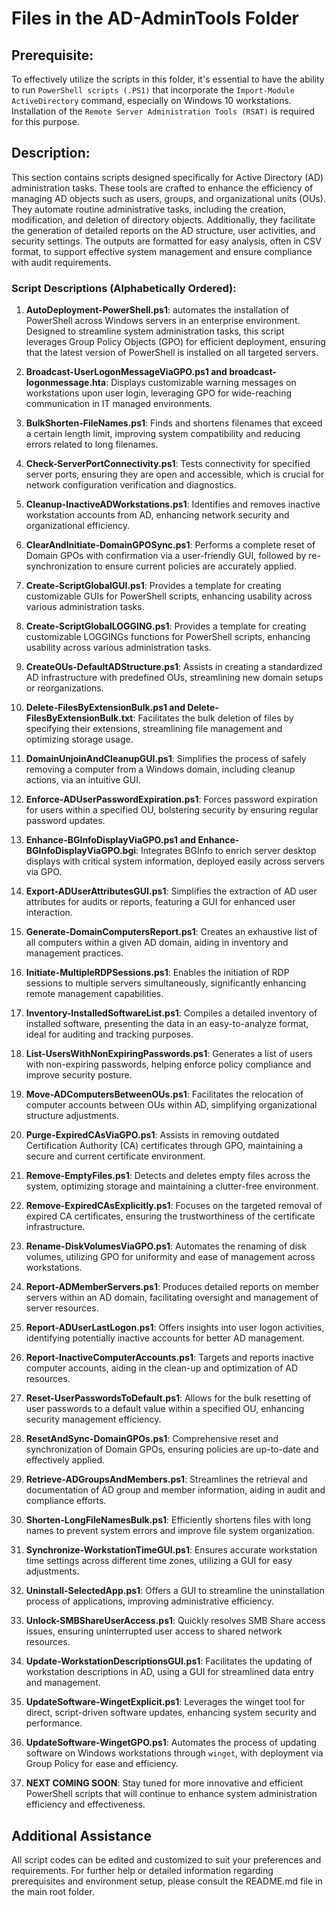 # Files in the AD-AdminTools Folder
## Prerequisite:
To effectively utilize the scripts in this folder, it's essential to have the ability to run `PowerShell scripts (.PS1)` that incorporate the `Import-Module ActiveDirectory` command, especially on Windows 10 workstations. Installation of the `Remote Server Administration Tools (RSAT)` is required for this purpose.

## Description:
This section contains scripts designed specifically for Active Directory (AD) administration tasks. These tools are crafted to enhance the efficiency of managing AD objects such as users, groups, and organizational units (OUs). They automate routine administrative tasks, including the creation, modification, and deletion of directory objects. Additionally, they facilitate the generation of detailed reports on the AD structure, user activities, and security settings. The outputs are formatted for easy analysis, often in CSV format, to support effective system management and ensure compliance with audit requirements.

### Script Descriptions (Alphabetically Ordered):

1. **AutoDeployment-PowerShell.ps1**: automates the installation of PowerShell across Windows servers in an enterprise environment. Designed to streamline system administration tasks, this script leverages Group Policy Objects (GPO) for efficient deployment, ensuring that the latest version of PowerShell is installed on all targeted servers.
   
3. **Broadcast-UserLogonMessageViaGPO.ps1 and broadcast-logonmessage.hta**: Displays customizable warning messages on workstations upon user login, leveraging GPO for wide-reaching communication in IT managed environments.
   
4. **BulkShorten-FileNames.ps1**: Finds and shortens filenames that exceed a certain length limit, improving system compatibility and reducing errors related to long filenames.

5. **Check-ServerPortConnectivity.ps1**: Tests connectivity for specified server ports, ensuring they are open and accessible, which is crucial for network configuration verification and diagnostics.

6. **Cleanup-InactiveADWorkstations.ps1**: Identifies and removes inactive workstation accounts from AD, enhancing network security and organizational efficiency.

7. **ClearAndInitiate-DomainGPOSync.ps1**: Performs a complete reset of Domain GPOs with confirmation via a user-friendly GUI, followed by re-synchronization to ensure current policies are accurately applied.

8. **Create-ScriptGlobalGUI.ps1**: Provides a template for creating customizable GUIs for PowerShell scripts, enhancing usability across various administration tasks.

9. **Create-ScriptGlobalLOGGING.ps1**: Provides a template for creating customizable LOGGINGs functions for PowerShell scripts, enhancing usability across various administration tasks.

10. **CreateOUs-DefaultADStructure.ps1**: Assists in creating a standardized AD infrastructure with predefined OUs, streamlining new domain setups or reorganizations.

11. **Delete-FilesByExtensionBulk.ps1 and Delete-FilesByExtensionBulk.txt**: Facilitates the bulk deletion of files by specifying their extensions, streamlining file management and optimizing storage usage.

12. **DomainUnjoinAndCleanupGUI.ps1**: Simplifies the process of safely removing a computer from a Windows domain, including cleanup actions, via an intuitive GUI.

13. **Enforce-ADUserPasswordExpiration.ps1**: Forces password expiration for users within a specified OU, bolstering security by ensuring regular password updates.

14. **Enhance-BGInfoDisplayViaGPO.ps1 and Enhance-BGInfoDisplayViaGPO.bgi**: Integrates BGInfo to enrich server desktop displays with critical system information, deployed easily across servers via GPO.

15. **Export-ADUserAttributesGUI.ps1**: Simplifies the extraction of AD user attributes for audits or reports, featuring a GUI for enhanced user interaction.

16. **Generate-DomainComputersReport.ps1**: Creates an exhaustive list of all computers within a given AD domain, aiding in inventory and management practices.

17. **Initiate-MultipleRDPSessions.ps1**: Enables the initiation of RDP sessions to multiple servers simultaneously, significantly enhancing remote management capabilities.

18. **Inventory-InstalledSoftwareList.ps1**: Compiles a detailed inventory of installed software, presenting the data in an easy-to-analyze format, ideal for auditing and tracking purposes.

19. **List-UsersWithNonExpiringPasswords.ps1**: Generates a list of users with non-expiring passwords, helping enforce policy compliance and improve security posture.

20. **Move-ADComputersBetweenOUs.ps1**: Facilitates the relocation of computer accounts between OUs within AD, simplifying organizational structure adjustments.

21. **Purge-ExpiredCAsViaGPO.ps1**: Assists in removing outdated Certification Authority (CA) certificates through GPO, maintaining a secure and current certificate environment.

22. **Remove-EmptyFiles.ps1**: Detects and deletes empty files across the system, optimizing storage and maintaining a clutter-free environment.

23. **Remove-ExpiredCAsExplicitly.ps1**: Focuses on the targeted removal of expired CA certificates, ensuring the trustworthiness of the certificate infrastructure.

24. **Rename-DiskVolumesViaGPO.ps1**: Automates the renaming of disk volumes, utilizing GPO for uniformity and ease of management across workstations.

25. **Report-ADMemberServers.ps1**: Produces detailed reports on member servers within an AD domain, facilitating oversight and management of server resources.

26. **Report-ADUserLastLogon.ps1**: Offers insights into user logon activities, identifying potentially inactive accounts for better AD management.

27. **Report-InactiveComputerAccounts.ps1**: Targets and reports inactive computer accounts, aiding in the clean-up and optimization of AD resources.

28. **Reset-UserPasswordsToDefault.ps1**: Allows for the bulk resetting of user passwords to a default value within a specified OU, enhancing security management efficiency.

29. **ResetAndSync-DomainGPOs.ps1**: Comprehensive reset and synchronization of Domain GPOs, ensuring policies are up-to-date and effectively applied.

30. **Retrieve-ADGroupsAndMembers.ps1**: Streamlines the retrieval and documentation of AD group and member information, aiding in audit and compliance efforts.

31. **Shorten-LongFileNamesBulk.ps1**: Efficiently shortens files with long names to prevent system errors and improve file system organization.

32. **Synchronize-WorkstationTimeGUI.ps1**: Ensures accurate workstation time settings across different time zones, utilizing a GUI for easy adjustments.

33. **Uninstall-SelectedApp.ps1**: Offers a GUI to streamline the uninstallation process of applications, improving administrative efficiency.

34. **Unlock-SMBShareUserAccess.ps1**: Quickly resolves SMB Share access issues, ensuring uninterrupted user access to shared network resources.

35. **Update-WorkstationDescriptionsGUI.ps1**: Facilitates the updating of workstation descriptions in AD, using a GUI for streamlined data entry and management.

36. **UpdateSoftware-WingetExplicit.ps1**: Leverages the winget tool for direct, script-driven software updates, enhancing system security and performance.

37. **UpdateSoftware-WingetGPO.ps1**: Automates the process of updating software on Windows workstations through `winget`, with deployment via Group Policy for ease and efficiency.

38. **NEXT COMING SOON**: Stay tuned for more innovative and efficient PowerShell scripts that will continue to enhance system administration efficiency and effectiveness.

## Additional Assistance
All script codes can be edited and customized to suit your preferences and requirements. For further help or detailed information regarding prerequisites and environment setup, please consult the README.md file in the main root folder.
